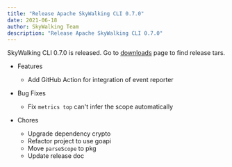 ```yaml
---
title: "Release Apache SkyWalking CLI 0.7.0"
date: 2021-06-18
author: SkyWalking Team
description: "Release Apache SkyWalking CLI 0.7.0"
---
```


SkyWalking CLI 0.7.0 is released. Go to [downloads](https://skywalking.apache.org/downloads) page to find release tars.

- Features
	- Add GitHub Action for integration of event reporter 

- Bug Fixes
	- Fix `metrics top` can't infer the scope automatically

- Chores
    - Upgrade dependency crypto
    - Refactor project to use goapi
    - Move `parseScope` to pkg
    - Update release doc
